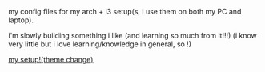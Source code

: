 my config files for my arch + i3 setup(s, i use them on both my PC and laptop).

i'm slowly building something i like (and learning so much from it!!!) (i know very little but i love learning/knowledge in general, so !)

[my setup!(theme change)](https://github.com/user-attachments/assets/5b0adbb5-096a-4f9b-923a-7cea2ca43e08)
